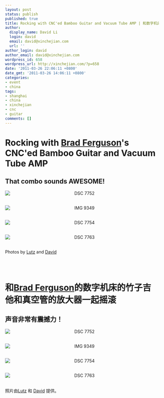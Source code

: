 ```yaml
---
layout: post
status: publish
published: true
title: Rocking with CNC'ed Bamboo Guitar and Vacuum Tube AMP | 和数字机床的竹子吉他和真空管的放大器一起摇滚
author:
  display_name: David Li
  login: david
  email: david@xinchejian.com
  url: ''
author_login: david
author_email: david@xinchejian.com
wordpress_id: 658
wordpress_url: http://xinchejian.com/?p=658
date: '2011-03-26 22:06:11 +0800'
date_gmt: '2011-03-26 14:06:11 +0800'
categories:
- event
- china
tags:
- shanghai
- china
- xinchejian
- cnc
- guitar
comments: []
---
```

<p><!--:en--></p>
<h1>Rocking with <a href="http://www.bradslab.com" target="_blank">Brad Ferguson</a>'s CNC'ed Bamboo Guitar and Vacuum Tube AMP</h1></p>
<h2>That combo sounds AWESOME!</h2></p>
<p style="text-align:center">
<img style="display:block; margin-left:auto; margin-right:auto;" src="/uploads/2011/03/DSC_77522.jpg" alt="DSC 7752" title="DSC_7752.JPG" border="0"/><br />
</p></p>
<p style="text-align:center">
<img style="display:block; margin-left:auto; margin-right:auto;" src="/uploads/2011/03/IMG_9349.jpg" alt="IMG 9349" title="IMG_9349.JPG" border="0"/><br />
</p></p>
<p style="text-align:center">
<img style="display:block; margin-left:auto; margin-right:auto;" src="/uploads/2011/03/DSC_7754.jpg" alt="DSC 7754" title="DSC_7754.JPG" border="0"/><br />
</p></p>
<p style="text-align:center">
<img style="display:block; margin-left:auto; margin-right:auto;" src="/uploads/2011/03/DSC_7763.jpg" alt="DSC 7763" title="DSC_7763.JPG" border="0"/><br />
</p></p>
<p>Photos by <a href="http://www.lumi-photo.com/" target="_blank">Lutz</a> and <a href="http://www.flickr.com/photos/taweili/" target="_blank">David</a></p><br />
<!--:--><br />
<!--:zh--></p>
<h1>和<a href="http://www.bradslab.com" target="_blank">Brad Ferguson</a>的数字机床的竹子吉他和真空管的放大器一起摇滚</h1></p>
<h2>声音非常有震撼力！</h2></p>
<p style="text-align:center">
<img style="display:block; margin-left:auto; margin-right:auto;" src="/uploads/2011/03/DSC_77522.jpg" alt="DSC 7752" title="DSC_7752.JPG" border="0"/><br />
</p></p>
<p style="text-align:center">
<img style="display:block; margin-left:auto; margin-right:auto;" src="/uploads/2011/03/IMG_9349.jpg" alt="IMG 9349" title="IMG_9349.JPG" border="0"/><br />
</p></p>
<p style="text-align:center">
<img style="display:block; margin-left:auto; margin-right:auto;" src="/uploads/2011/03/DSC_7754.jpg" alt="DSC 7754" title="DSC_7754.JPG" border="0"/><br />
</p></p>
<p style="text-align:center">
<img style="display:block; margin-left:auto; margin-right:auto;" src="/uploads/2011/03/DSC_7763.jpg" alt="DSC 7763" title="DSC_7763.JPG" border="0"/><br />
</p></p>
<p>照片由<a href="http://www.lumi-photo.com/" target="_blank">Lutz</a> 和 <a href="http://www.flickr.com/photos/taweili/" target="_blank">David</a> 提供。</p></p>
<p><!--:--></p>

